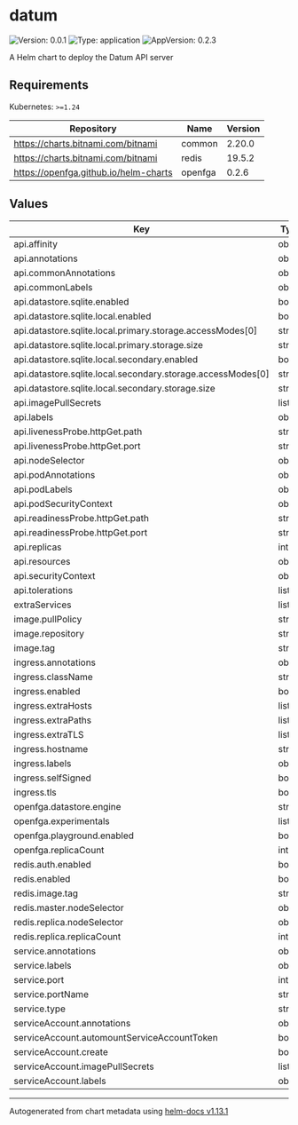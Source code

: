 # datum

![Version: 0.0.1](https://img.shields.io/badge/Version-0.0.1-informational?style=flat-square) ![Type: application](https://img.shields.io/badge/Type-application-informational?style=flat-square) ![AppVersion: 0.2.3](https://img.shields.io/badge/AppVersion-0.2.3-informational?style=flat-square)

A Helm chart to deploy the Datum API server

## Requirements

Kubernetes: `>=1.24`

| Repository | Name | Version |
|------------|------|---------|
| https://charts.bitnami.com/bitnami | common | 2.20.0 |
| https://charts.bitnami.com/bitnami | redis | 19.5.2 |
| https://openfga.github.io/helm-charts | openfga | 0.2.6 |

## Values

| Key | Type | Default | Description |
|-----|------|---------|-------------|
| api.affinity | object | `{}` |  |
| api.annotations | object | `{}` |  |
| api.commonAnnotations | object | `{}` |  |
| api.commonLabels | object | `{}` |  |
| api.datastore.sqlite.enabled | bool | `true` |  |
| api.datastore.sqlite.local.enabled | bool | `true` |  |
| api.datastore.sqlite.local.primary.storage.accessModes[0] | string | `"ReadWriteOnce"` |  |
| api.datastore.sqlite.local.primary.storage.size | string | `"1Gi"` |  |
| api.datastore.sqlite.local.secondary.enabled | bool | `true` |  |
| api.datastore.sqlite.local.secondary.storage.accessModes[0] | string | `"ReadWriteOnce"` |  |
| api.datastore.sqlite.local.secondary.storage.size | string | `"1Gi"` |  |
| api.imagePullSecrets | list | `[]` |  |
| api.labels | object | `{}` |  |
| api.livenessProbe.httpGet.path | string | `"/metrics"` |  |
| api.livenessProbe.httpGet.port | string | `"http"` |  |
| api.nodeSelector | object | `{}` |  |
| api.podAnnotations | object | `{}` |  |
| api.podLabels | object | `{}` |  |
| api.podSecurityContext | object | `{}` |  |
| api.readinessProbe.httpGet.path | string | `"/metrics"` |  |
| api.readinessProbe.httpGet.port | string | `"http"` |  |
| api.replicas | int | `1` |  |
| api.resources | object | `{}` |  |
| api.securityContext | object | `{}` |  |
| api.tolerations | list | `[]` |  |
| extraServices | list | `[]` |  |
| image.pullPolicy | string | `"IfNotPresent"` |  |
| image.repository | string | `"ghcr.io/datumforge/datum"` |  |
| image.tag | string | `"1391-de0a31b1"` |  |
| ingress.annotations | object | `{}` |  |
| ingress.className | string | `""` |  |
| ingress.enabled | bool | `false` |  |
| ingress.extraHosts | list | `[]` |  |
| ingress.extraPaths | list | `[]` |  |
| ingress.extraTLS | list | `[]` |  |
| ingress.hostname | string | `"datum.example.com"` |  |
| ingress.labels | object | `{}` |  |
| ingress.selfSigned | bool | `false` |  |
| ingress.tls | bool | `true` |  |
| openfga.datastore.engine | string | `"memory"` |  |
| openfga.experimentals | list | `[]` |  |
| openfga.playground.enabled | bool | `false` |  |
| openfga.replicaCount | int | `1` |  |
| redis.auth.enabled | bool | `false` |  |
| redis.enabled | bool | `true` |  |
| redis.image.tag | string | `"7.0.13-debian-11-r10"` |  |
| redis.master.nodeSelector | object | `{}` |  |
| redis.replica.nodeSelector | object | `{}` |  |
| redis.replica.replicaCount | int | `1` |  |
| service.annotations | object | `{}` |  |
| service.labels | object | `{}` |  |
| service.port | int | `17608` |  |
| service.portName | string | `"http"` |  |
| service.type | string | `"ClusterIP"` |  |
| serviceAccount.annotations | object | `{}` |  |
| serviceAccount.automountServiceAccountToken | bool | `true` |  |
| serviceAccount.create | bool | `true` |  |
| serviceAccount.imagePullSecrets | list | `[]` |  |
| serviceAccount.labels | object | `{}` |  |

----------------------------------------------
Autogenerated from chart metadata using [helm-docs v1.13.1](https://github.com/norwoodj/helm-docs/releases/v1.13.1)
